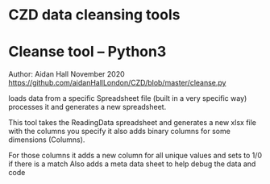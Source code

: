 
# CZD data cleansing tools
# Cleanse tool – Python3
Author: Aidan Hall
November 2020 
https://github.com/aidanHallLondon/CZD/blob/master/cleanse.py

 loads data from a specific Spreadsheet file 
 (built in a very specific way) processes it and generates a new spreadsheet.

This tool takes the ReadingData spreadsheet and generates a new xlsx file with  the columns you specify it also adds binary columns for some dimensions (Columns).

 For those columns it adds a new column for all unique values and sets to 1/0 if there is a match
 Also adds a meta data sheet to help debug  the  data and code
